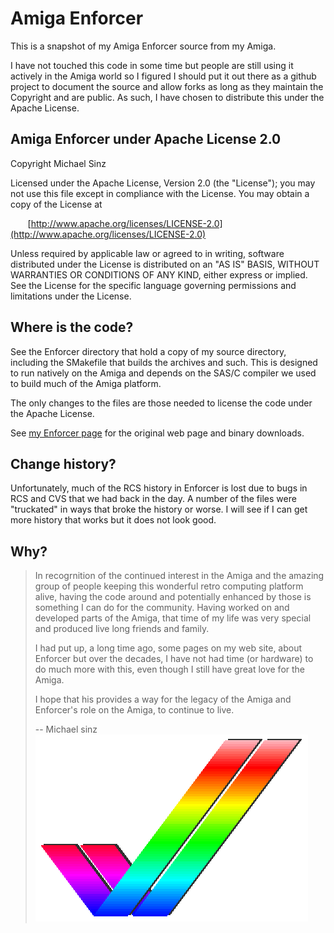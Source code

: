 # Amiga Enforcer

This is a snapshot of my Amiga Enforcer source from my Amiga.

I have not touched this code in some time but people are still using it actively in the Amiga world so I figured I should put it out there as a github project to document the source and allow forks as long as they maintain the Copyright and are public.  As such, I have chosen to distribute this under the Apache License.

## Amiga Enforcer under Apache License 2.0

Copyright  Michael Sinz

Licensed under the Apache License, Version 2.0 (the "License");
you may not use this file except in compliance with the License.
You may obtain a copy of the License at

&nbsp;&nbsp;&nbsp;&nbsp;&nbsp;&nbsp;&nbsp;[http://www.apache.org/licenses/LICENSE-2.0](http://www.apache.org/licenses/LICENSE-2.0)

Unless required by applicable law or agreed to in writing, software
distributed under the License is distributed on an "AS IS" BASIS,
WITHOUT WARRANTIES OR CONDITIONS OF ANY KIND, either express or implied.
See the License for the specific language governing permissions and
limitations under the License.

## Where is the code?

See the Enforcer directory that hold a copy of my source directory, including the SMakefile that builds the archives and such.  This is designed to run natively on the Amiga and depends on the SAS/C compiler we used to build much of the Amiga platform.

The only changes to the files are those needed to license the code under the Apache License.

See [my Enforcer page](http://www.sinz.org/Michael.Sinz/Enforcer/index.html) for the original web page and binary downloads.

## Change history?

Unfortunately, much of the RCS history in Enforcer is lost due to bugs in RCS and CVS that we had back in the day.  A number of the files were "truckated" in ways that broke the history or worse.  I will see if I can get more history that works but it does not look good.

## Why?

> In recogrnition of the continued interest in the Amiga and the amazing group of people keeping this wonderful retro computing platform alive, having the code around and potentially enhanced by those is something I can do for the community.  Having worked on and developed parts of the Amiga, that time of my life was very special and produced live long friends and family.
>
> I had put up, a long time ago, some pages on my web site, about Enforcer but over the decades, I have not had time (or hardware) to do much more with this, even though I still have great love for the Amiga.
>
> I hope that his provides a way for the legacy of the Amiga and Enforcer's role on the Amiga, to continue to live.
>
> -- Michael sinz
![My Amiga Checkmark as rendered on an Amiga with a 2-bit plane display (yes, only 2 bits per pixel)](Checkmark.gif)
